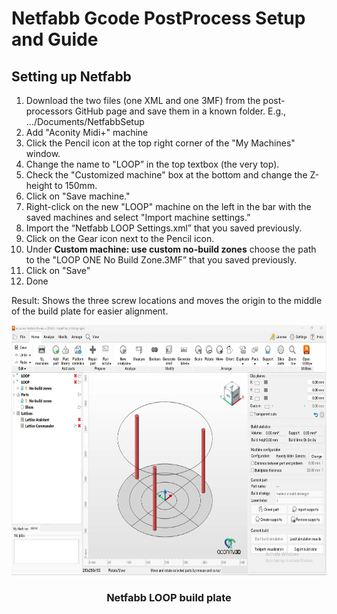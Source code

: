 # Netfabb Gcode PostProcess Setup and Guide

## Setting up Netfabb

1. Download the two files (one XML and one 3MF) from the post-processors
GitHub page and save them in a known folder. E.g., …/Documents/NetfabbSetup
2. Add "Aconity Midi+" machine
3. Click the Pencil icon at the top right corner of the "My Machines" window.
4. Change the name to "LOOP” in the top textbox (the very top).
5. Check the "Customized machine" box at the bottom and change the Z-height to 150mm.
6. Click on "Save machine."
7. Right-click on the new "LOOP" machine on the left in the bar with the saved machines and select "Import
machine settings.”
8. Import the “Netfabb LOOP Settings.xml” that you saved previously.
9. Click on the Gear icon next to the Pencil icon.
10. Under **Custom machine: use custom no-build zones** choose the path to
the "LOOP ONE No Build Zone.3MF” that you saved previously.
11. Click on "Save"
12. Done

Result: Shows the three screw locations and moves the origin to the middle of
the build plate for easier alignment.

<p align="center"><img src="misc/NetfabbIntro_v0.jpg" height="400" alt="Netfabb screenshot" /></p>
<h3 align="center">Netfabb LOOP build plate</h3>
